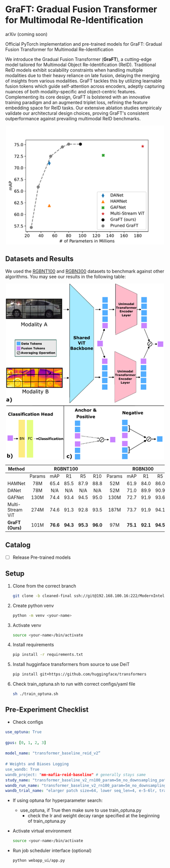 # GraFT: Gradual Fusion Transformer for Multimodal Re-Identification


arXiv (coming soon)

Official PyTorch implementation and pre-trained models for GraFT: Gradual Fusion Transformer for Multimodal Re-Identification 

We introduce the Gradual Fusion Transformer (**GraFT**), a cutting-edge model tailored for Multimodal Object Re-Identification (ReID). Traditional ReID models exhibit scalability constraints when handling multiple modalities due to their heavy reliance on late fusion, delaying the merging of insights from various modalities. GraFT tackles this by utilizing learnable fusion tokens which guide self-attention across encoders, adeptly capturing nuances of both modality-specific and object-centric features. Complementing its core design, GraFT is bolstered with an innovative training paradigm and an augmented triplet loss, refining the feature embedding space for ReID tasks. Our extensive ablation studies empiricaly validate our architectural design choices, proving GraFT's consistent outperformance against prevailing multimodal ReID benchmarks. 

<!-- Resize and center the Pareto image -->
<div align="center">
    <img src="figs/pareto.png" width="500" alt="Pareto Image">
</div>


## Datasets and Results

We used the [RGBNT100](https://drive.google.com/file/d/1ssrNqRNiOi2XHqt6JPsjptXWDJuFba9A/view?usp=sharing) and [RGBN300](https://drive.google.com/file/d/11QUGw_cwrEAa9chqxJc1WB3C4c0bgd4E/view?usp=sharing) datasets to benchmark against other algorithms. You may see our results in the following table: 

<!-- Resize and center the Fig2 Final image -->
<div align="center">
    <img src="figs/fig2-final.png" width="500" alt="Fig2 Final Image">
</div>

<table>
  <thead>
    <tr>
      <th>Method</th>
      <th colspan="5" align="center">RGBNT100</th>
      <th colspan="5" align="center">RGBN300</th>
    </tr>
  </thead>
  <tbody>
    <tr>
      <td></td>
      <td align="center">Params</td>
      <td align="center">mAP</td>
      <td align="center">R1</td>
      <td align="center">R5</td>
      <td align="center">R10</td>
      <td align="center">Params</td>
      <td align="center">mAP</td>
      <td align="center">R1</td>
      <td align="center">R5</td>
      <td align="center">R10</td>
    </tr>
    <tr>
      <td>HAMNet</td>
      <td align="center">78M</td>
      <td align="center">65.4</td>
      <td align="center">85.5</td>
      <td align="center">87.9</td>
      <td align="center">88.8</td>
      <td align="center">52M</td>
      <td align="center">61.9</td>
      <td align="center">84.0</td>
      <td align="center">86.0</td>
      <td align="center">87.0</td>
    </tr>
    <tr>
      <td>DANet</td>
      <td align="center">78M</td>
      <td align="center">N/A</td>
      <td align="center">N/A</td>
      <td align="center">N/A</td>
      <td align="center">N/A</td>
      <td align="center">52M</td>
      <td align="center">71.0</td>
      <td align="center">89.9</td>
      <td align="center">90.9</td>
      <td align="center">91.5</td>
    </tr>
    <tr>
      <td>GAFNet</td>
      <td align="center">130M</td>
      <td align="center">74.4</td>
      <td align="center">93.4</td>
      <td align="center">94.5</td>
      <td align="center">95.0</td>
      <td align="center">130M</td>
      <td align="center">72.7</td>
      <td align="center">91.9</td>
      <td align="center">93.6</td>
      <td align="center">94.2</td>
    </tr>
    <tr>
      <td>Multi-Stream ViT</td>
      <td align="center">274M</td>
      <td align="center">74.6</td>
      <td align="center">91.3</td>
      <td align="center">92.8</td>
      <td align="center">93.5</td>
      <td align="center">187M</td>
      <td align="center">73.7</td>
      <td align="center">91.9</td>
      <td align="center">94.1</td>
      <td align="center">94.8</td>
    </tr>
    <tr>
      <td><b>GraFT (Ours)</b></td>
      <td align="center">101M</td>
      <td align="center"><b>76.6</b></td>
      <td align="center"><b>94.3</b></td>
      <td align="center"><b>95.3</b></td>
      <td align="center"><b>96.0</b></td>
      <td align="center">97M</td>
      <td align="center"><b>75.1</b></td>
      <td align="center"><b>92.1</b></td>
      <td align="center"><b>94.5</b></td>
      <td align="center"><b>95.2</b></td>
    </tr>
  </tbody>
</table>


## Catalog

- [ ] Release Pre-trained models 


## Setup 


1. Clone from the correct branch
    ```bash
    git clone -b cleaned-final ssh://git@192.168.100.16:222/ModernIntelligence/research-GraFT.git
    ```

2. Create python venv
    ```bash
    python -m venv <your-name>
    ```

3. Activate venv
    ```bash
    source <your-name>/bin/activate
    ```

4. Install requirements
    ```bash
    pip install -r requirements.txt
    ```

5. Install hugginface transformers from source to use DeiT
    ```bash
    pip install git+https://github.com/huggingface/transformers
    ```

6. Check train_optuna.sh to run with correct configs/yaml file
    ```bash
    sh ./train_optuna.sh
    ```


## Pre-Experiment Checklist

- Check configs

```yaml
use_optuna: True

gpus: [0, 1, 2, 3]

model_name: "transformer_baseline_reid_v2”

# Weights and Biases Logging
use_wandb: True
wandb_project: "mm-mafia-reid-baseline" # generally stays same
study_name: "transformer_baseline_v2_rn100_param=5m_no_downsampling_patch=24" # experiment level
wandb_run_name: "transformer_baseline_v2_rn100_param=5m_no_downsampling_patch=24" # keep same as study_name
wandb_trial_name: "elarger patch size=64, lower seq_len=4, e-5-6lr, transformer_encoder=3" # trial_name under study
```

- If using optuna for hyperparameter search:
    - use_optuna, if True then make sure to use train_optuna.py
        - check the lr and weight decay range specified at the beginning of train_optuna.py
- Activate virtual environment
    
    ```bash
    source <your-name>/bin/activate
    ```
    
- Run job scheduler interface (optional)
    ```bash
    python webapp_ui/app.py
    ```
